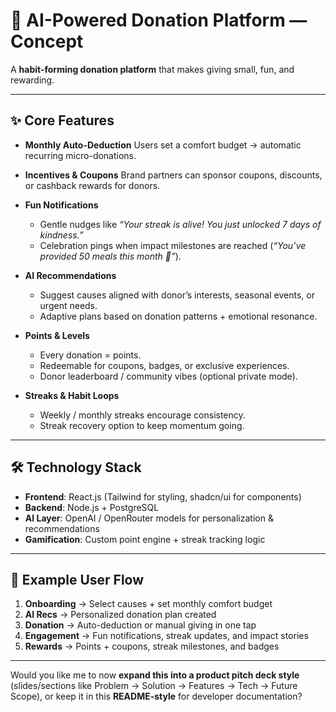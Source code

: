 # 💖 AI-Powered Donation Platform — Concept

A **habit-forming donation platform** that makes giving small, fun, and rewarding.

---

## ✨ Core Features

* **Monthly Auto-Deduction**
  Users set a comfort budget → automatic recurring micro-donations.

* **Incentives & Coupons**
  Brand partners can sponsor coupons, discounts, or cashback rewards for donors.

* **Fun Notifications**

  * Gentle nudges like *“Your streak is alive! You just unlocked 7 days of kindness.”*
  * Celebration pings when impact milestones are reached (*“You’ve provided 50 meals this month 🎉”*).

* **AI Recommendations**

  * Suggest causes aligned with donor’s interests, seasonal events, or urgent needs.
  * Adaptive plans based on donation patterns + emotional resonance.

* **Points & Levels**

  * Every donation = points.
  * Redeemable for coupons, badges, or exclusive experiences.
  * Donor leaderboard / community vibes (optional private mode).

* **Streaks & Habit Loops**

  * Weekly / monthly streaks encourage consistency.
  * Streak recovery option to keep momentum going.

---

## 🛠️ Technology Stack

* **Frontend**: React.js (Tailwind for styling, shadcn/ui for components)
* **Backend**: Node.js + PostgreSQL
* **AI Layer**: OpenAI / OpenRouter models for personalization & recommendations
* **Gamification**: Custom point engine + streak tracking logic

---

## 🎨 Example User Flow

1. **Onboarding** → Select causes + set monthly comfort budget
2. **AI Recs** → Personalized donation plan created
3. **Donation** → Auto-deduction or manual giving in one tap
4. **Engagement** → Fun notifications, streak updates, and impact stories
5. **Rewards** → Points + coupons, streak milestones, and badges

---

Would you like me to now **expand this into a product pitch deck style** (slides/sections like Problem → Solution → Features → Tech → Future Scope), or keep it in this **README-style** for developer documentation?
